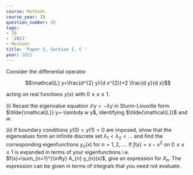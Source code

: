 ```yaml
---
course: Methods
course_year: IB
question_number: 45
tags:
- IB
- '2021'
- Methods
title: 'Paper 2, Section I, C '
year: 2021
---
```




Consider the differential operator

$$\mathcal{L} y=\frac{d^{2} y}{d x^{2}}+2 \frac{d y}{d x}$$

acting on real functions $y(x)$ with $0 \leqslant x \leqslant 1$.

(i) Recast the eigenvalue equation $\mathcal{L} y=-\lambda y$ in Sturm-Liouville form $\tilde{\mathcal{L}} y=-\lambda w y$, identifying $\tilde{\mathcal{L}}$ and $w$.

(ii) If boundary conditions $y(0)=y(1)=0$ are imposed, show that the eigenvalues form an infinite discrete set $\lambda_{1}<\lambda_{2}<\ldots$ and find the corresponding eigenfunctions $y_{n}(x)$ for $n=1,2, \ldots$. If $f(x)=x-x^{2}$ on $0 \leqslant x \leqslant 1$ is expanded in terms of your eigenfunctions i.e. $f(x)=\sum_{n=1}^{\infty} A_{n} y_{n}(x)$, give an expression for $A_{n}$. The expression can be given in terms of integrals that you need not evaluate.